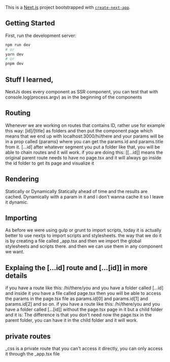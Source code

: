 This is a [Next.js](https://nextjs.org/) project bootstrapped with [`create-next-app`](https://github.com/vercel/next.js/tree/canary/packages/create-next-app).

## Getting Started

First, run the development server:

```bash
npm run dev
# or
yarn dev
# or
pnpm dev
```

## Stuff I learned,

NextJs does every component as SSR component, you can test that with console.log(process.argv) as in the beginning of the components

## Routing

Whenever we are working on routes that contains ID, rather use for example this way:
[id]/[title] as folders and then put the component page
which means that we end up with localhost:3000/hi/there and your params will be in a prop called {params} where you can get the params.id and params.title from it.
[...id] after whatever segment you put a folder like that, you will be able to chain routes and it will work.
if you are doing this:
[[...id]] means the original parent route needs to have no page.tsx and it will always go inside the id folder to get its page and visualize it

## Rendering

Statically or Dynamically
Statically ahead of time and the results are cached.
Dynamically with a param in it and i don't wanna cache it so I leave it dynamic.

## Importing

As before we were using gulp or grunt to import scripts, today it is actually better to use nextjs to import scripts and stylesheets. the way that we do it is by creating a file called \_app.tsx and then we import the global stylesheets and scripts there. and then we can use them in any component we want.

## Explaing the [...id] route and [...[id]] in more details

if you have a route like this: /hi/there/you
and you have a folder called [...id] and inside it you have a file called page.tsx
then you will be able to access the params in the page.tsx file as params.id[0] and params.id[1] and params.id[2] and so on.
if you have a route like this: /hi/there/you
and you have a folder called [...[id]] without the page.tsx page in it but a child folder and it is:
The difference is that you don't need now the page.tsx in the parent folder, you can have it in the child folder and it will work.

## private routes

\_css is a private route that you can't access it directly, you can only access it through the \_app.tsx file

